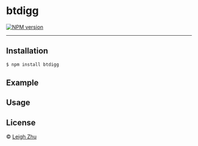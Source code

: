 # btdigg
[![NPM version](https://img.shields.io/npm/v/btdigg.svg?style=flat)](https://www.npmjs.org/package/btdigg)



------

## Installation

```bash
$ npm install btdigg
```

## Example

## Usage

## License

 © [Leigh Zhu](#)
